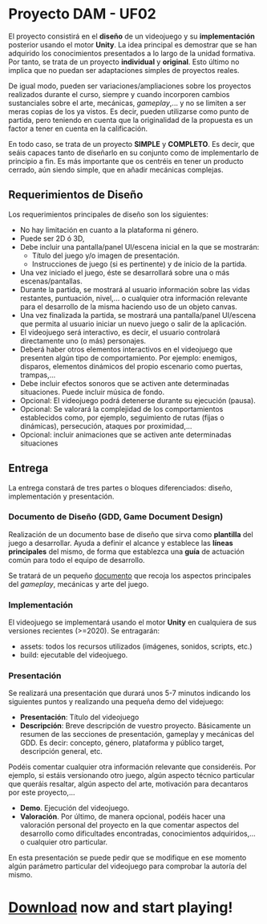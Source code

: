 # Proyecto DAM - UF02

El proyecto consistirá en el **diseño** de un videojuego y su **implementación** posterior usando el motor **Unity**.
La idea principal es demostrar que se han adquirido los conocimientos presentados a lo largo de la unidad formativa. Por tanto, se trata de un proyecto **individual** y **original**. Esto último no implica que no puedan ser adaptaciones simples de proyectos reales. 

De igual modo, pueden ser variaciones/ampliaciones sobre los proyectos realizados durante el curso, siempre y cuando incorporen cambios sustanciales sobre el arte, mecánicas, *gameplay*,... y no se limiten a ser meras copias de los ya vistos. Es decir, pueden utilizarse como punto de partida, pero teniendo en cuenta que la originalidad de la propuesta es un factor a tener en cuenta en la calificación.

En todo caso, se trata de un proyecto **SIMPLE** y **COMPLETO**. Es decir, que seáis capaces tanto de diseñarlo en su conjunto como de implementarlo de principio a fin. Es más importante que os centréis en tener un producto cerrado, aún siendo simple, que en añadir mecánicas complejas.


## Requerimientos de Diseño

Los requerimientos principales de diseño son los siguientes:
- No hay limitación en cuanto a la plataforma ni género. 
- Puede ser 2D ó 3D, 
- Debe incluir una pantalla/panel UI/escena inicial en la que se mostrarán:
    - Título del juego y/o imagen de presentación.
    - Instrucciones de juego (si es pertinente) y de inicio de la partida. 
- Una vez iniciado el juego, éste se desarrollará sobre una o más escenas/pantallas. 
- Durante la partida, se mostrará al usuario información sobre las vidas restantes, puntuación, nivel,... o cualquier otra información relevante para el desarrollo de la misma haciendo uso de un objeto canvas. 
- Una vez finalizada la partida, se mostrará una pantalla/panel UI/escena que permita al usuario iniciar un nuevo juego o salir de la aplicación. 
- El videojuego será interactivo, es decir, el usuario controlará directamente uno (o más) personajes. 
- Deberá haber otros elementos interactivos en el videojuego que presenten algún tipo de comportamiento. Por ejemplo: enemigos, disparos, elementos dinámicos del propio escenario como puertas, trampas,...
- Debe incluir efectos sonoros que se activen ante determinadas situaciones. Puede incluir música de fondo. 
- Opcional: El videojuego podrá detenerse durante su ejecución (pausa). 
- Opcional: Se valorará la complejidad de los comportamientos establecidos como, por ejemplo, seguimiento de rutas (fijas o dinámicas), persecución, ataques por proximidad,...
- Opcional: incluir animaciones que se activen ante determinadas situaciones

## Entrega

La entrega constará de tres partes o bloques diferenciados: diseño, implementación y presentación.

###  Documento de Diseño (GDD, Game Document Design)

Realización de un documento base de diseño que sirva como **plantilla** del juego a desarrollar. Ayuda a definir el alcance y establece las **líneas principales** del mismo, de forma que establezca una **guía** de actuación común para todo el equipo de desarrollo.

Se tratará de un pequeño [documento](1.Disenho/GDD.md) que recoja los aspectos principales del *gameplay*, mecánicas y arte del juego. 

### Implementación

El videojuego se implementará usando el motor **Unity** en cualquiera de sus versiones recientes (>=2020). Se entragarán:
- assets: todos los recursos utilizados (imágenes, sonidos, scripts, etc.)
- build: ejecutable del videojuego. 


### Presentación

Se realizará una presentación que durará unos 5-7 minutos indicando los siguientes puntos y realizando una pequeña demo del videjuego:
- **Presentación**: Título del videojuego
- **Descripción**: Breve descripción de vuestro proyecto. Básicamente un resumen de las secciones de presentación, gameplay y mecánicas del GDD. Es decir: concepto, género, plataforma y público target, descripción general, etc. 

Podéis comentar cualquier otra información relevante que consideréis. Por ejemplo, si estáis versionando otro juego, algún aspecto técnico particular que queráis resaltar, algún aspecto del arte, motivación para decantaros por este proyecto,...
- **Demo**. Ejecución del videojuego.  
- **Valoración**. Por último, de manera opcional, podéis hacer una valoración personal del proyecto en la que comentar aspectos del desarrollo como dificultades encontradas, conocimientos adquiridos,... o cualquier otro particular.

En esta presentación se puede pedir que se modifique en ese momento algún parámetro particular del videojuego para comprobar la autoría del mismo.  


# [Download](https://drive.google.com/drive/folders/13hjSwuzGL4Vp4cvSUimQZToAZBuhF2C4?usp=sharing) now and start playing!

